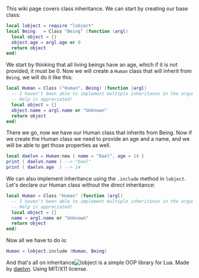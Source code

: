 This wiki page covers class inheritance.
We can start by creating our base class:
```lua
local lobject = require "lobject"
local Being   = Class "Being" (function (argl)
  local object = {}
  object.age = argl.age or 0
  return object
end)
```
We start by thinking that all living beings have an age, which if it is not provided, it must be 0.
Now we will create a `Human` class that will inherit from `Being`, we will do it like this:
```lua
local Human = Class ("Human", Being) (function (argl)
  -- I haven't been able to implement multiple inheritance in the arguments
  -- Help is appreciated!
  local object = {}
  object.name = argl.name or "Unknown"
  return object
end)
```
There we go, now we have our Human class that inherits from Being. Now if we create the Human class we need to provide an age and a name, and we will be able to get those properties as well.
```lua
local daelvn = Human:new { name = "Dael", age = 14 }
print ( daelvn.name ) --> "Dael"
print ( daelvn.age  ) --> 14
```
We can also implement inheritance using the `.include` method in `lobject`. Let's declare our Human class without the direct inheritance:
```lua
local Human = Class "Human" (function (argl)
  -- I haven't been able to implement multiple inheritance in the arguments
  -- Help is appreciated!
  local object = {}
  name = argl.name or "Unknown"
  return object
end)
```
Now all we have to do is:
```lua
Human = lobject.include (Human, Being)
```
And that's all on inheritance![lobject](http://me.daelvn.ga/lobject) is a simple OOP library for Lua.
Made by [daelvn](http://me.daelvn.ga).
Using MIT/X11 license.